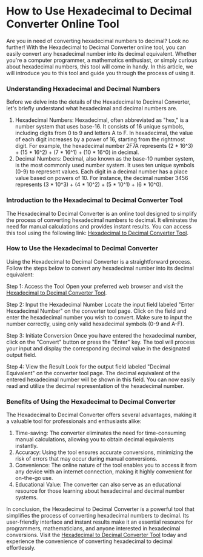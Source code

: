 How to Use Hexadecimal to Decimal Converter Online Tool
=======================================================

Are you in need of converting hexadecimal numbers to decimal? Look no further! With the Hexadecimal to Decimal Converter online tool, you can easily convert any hexadecimal number into its decimal equivalent. Whether you're a computer programmer, a mathematics enthusiast, or simply curious about hexadecimal numbers, this tool will come in handy. In this article, we will introduce you to this tool and guide you through the process of using it.

### Understanding Hexadecimal and Decimal Numbers

Before we delve into the details of the Hexadecimal to Decimal Converter, let's briefly understand what hexadecimal and decimal numbers are.

1. Hexadecimal Numbers: Hexadecimal, often abbreviated as "hex," is a number system that uses base-16. It consists of 16 unique symbols, including digits from 0 to 9 and letters A to F. In hexadecimal, the value of each digit increases by a power of 16, starting from the rightmost digit. For example, the hexadecimal number 2F7A represents (2 \* 16^3) + (15 \* 16^2) + (7 \* 16^1) + (10 \* 16^0) in decimal.
2. Decimal Numbers: Decimal, also known as the base-10 number system, is the most commonly used number system. It uses ten unique symbols (0-9) to represent values. Each digit in a decimal number has a place value based on powers of 10. For instance, the decimal number 3456 represents (3 \* 10^3) + (4 \* 10^2) + (5 \* 10^1) + (6 \* 10^0).

### Introduction to the Hexadecimal to Decimal Converter Tool

The Hexadecimal to Decimal Converter is an online tool designed to simplify the process of converting hexadecimal numbers to decimal. It eliminates the need for manual calculations and provides instant results. You can access this tool using the following link: [Hexadecimal to Decimal Converter Tool](https://www.onlinecalculatorsfree.com/convert/hex-to-decimal.html).

### How to Use the Hexadecimal to Decimal Converter

Using the Hexadecimal to Decimal Converter is a straightforward process. Follow the steps below to convert any hexadecimal number into its decimal equivalent:

Step 1: Access the Tool Open your preferred web browser and visit the [Hexadecimal to Decimal Converter Tool](https://www.onlinecalculatorsfree.com/convert/hex-to-decimal.html).

Step 2: Input the Hexadecimal Number Locate the input field labeled "Enter Hexadecimal Number" on the converter tool page. Click on the field and enter the hexadecimal number you wish to convert. Make sure to input the number correctly, using only valid hexadecimal symbols (0-9 and A-F).

Step 3: Initiate Conversion Once you have entered the hexadecimal number, click on the "Convert" button or press the "Enter" key. The tool will process your input and display the corresponding decimal value in the designated output field.

Step 4: View the Result Look for the output field labeled "Decimal Equivalent" on the converter tool page. The decimal equivalent of the entered hexadecimal number will be shown in this field. You can now easily read and utilize the decimal representation of the hexadecimal number.

### Benefits of Using the Hexadecimal to Decimal Converter

The Hexadecimal to Decimal Converter offers several advantages, making it a valuable tool for professionals and enthusiasts alike:

1. Time-saving: The converter eliminates the need for time-consuming manual calculations, allowing you to obtain decimal equivalents instantly.
2. Accuracy: Using the tool ensures accurate conversions, minimizing the risk of errors that may occur during manual conversions.
3. Convenience: The online nature of the tool enables you to access it from any device with an internet connection, making it highly convenient for on-the-go use.
4. Educational Value: The converter can also serve as an educational resource for those learning about hexadecimal and decimal number systems.

In conclusion, the Hexadecimal to Decimal Converter is a powerful tool that simplifies the process of converting hexadecimal numbers to decimal. Its user-friendly interface and instant results make it an essential resource for programmers, mathematicians, and anyone interested in hexadecimal conversions. Visit the [Hexadecimal to Decimal Converter Tool](https://www.onlinecalculatorsfree.com/convert/hex-to-decimal.html) today and experience the convenience of converting hexadecimal to decimal effortlessly.